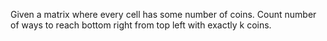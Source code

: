 Given a matrix where every cell has some number of coins. Count number of ways to reach bottom right from top left with exactly k coins.

